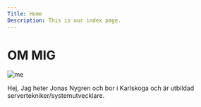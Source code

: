 ```yaml
---
Title: Home
Description: This is our index page.
---
```



OM MIG
==========================
![me](image/me.jpg?width=65%)

Hej,
Jag heter Jonas Nygren och bor i Karlskoga och är utbildad servertekniker/systemutvecklare.  